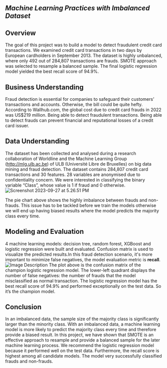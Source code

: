 
## _Machine Learning Practices with Imbalanced Dataset_

## Overview
The goal of this project was to build a model to detect fraudulent credit card transactions. We examined credit card transactions in two days by European cardholders in September 2013. The dataset is highly unbalanced, where only 492 out of 284,807 transactions are frauds. SMOTE approach was selected to resample a balanced sample. The final logistic regression model yielded the best recall score of 94.9%.
## Business Understanding 
Fraud detection is essential for companies to safeguard their customers’ transactions and accounts. Otherwise, the bill could be quite hefty. According to Wallhub.com, the global cost due to credit card frauds in 2022 was US$219 million. Being able to detect fraudulent transactions. Being able to detect frauds can prevent financial and reputational losses of a credit card issuer.
## Data Understanding
The dataset has been collected and analysed during a research collaboration of Worldline and the Machine Learning Group (http://mlg.ulb.ac.be) of ULB (Université Libre de Bruxelles) on big data mining and fraud detection. The dataset contains 284,807 credit card transactions and 30 features. 28 variables are anonymised due to confidentiality concern. We were interested in classifying the binary variable “Class”, whose value is 1 if fraud and 0 otherwise.    
![Screenshot 2023-09-27 at 5.26.51 PM](https://live.staticflickr.com/65535/53220380584_8e5683e98f.jpg)



The pie chart above shows the highly imbalance between frauds and non-frauds. This issue has to be tackled before we train the models otherwise we will end up having biased results where the model predicts the majority class every time.

## Modeling and Evaluation 
4 machine learning models: decision tree, random forest, XGBoost and logistic regression were built and evaluated. Confusion matrix is used to visualize the predicted results.In this fraud detection scenario, it's more important to minimize false negatives, the model evaluation metric is **recall**. 
![Image Description](https://drive.google.com/uc?export=view&id=1gdfBv7f5fB5-f5S1GfNlHrxZWH3eMjdR)
The plot above is the confusion matrix of the champion logistic regression model. The lower-left quadrant displays the number of false negatives: the number of frauds that the model misclassified as normal transaction. The logistic regression model has the best recall score of 94.9% and performed exceptionally on the test data. So it’s the champion model.
## Conclusion
In an imbalanced data, the sample size of the majority class is significantly larger than the minority class. With an imbalanced data, a machine learning model is more likely to predict the majority class every time and therefore provide a biased result. In this project, we have shown that SMOTE is an effective approach to resample and provide a balanced sample for the later machine learning process. We recommend the logistic regression model because it performed well on the test data. Furthermore, the recall score is highest among all candidate models. The model very successfully classified frauds and non-frauds.

